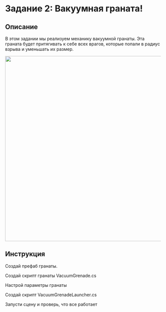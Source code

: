 # Задание 2: Вакуумная граната!

## Описание

В этом задании мы реализуем механику вакуумной гранаты. Эта граната будет притягивать к себе всех врагов, которые попали в радиус взрыва и уменьшать их размер.

<img src="https://github.com/copetonrob/YP_Unity_M3_W10/blob/main/img/task2.gif" width="600"/>

## Инструкция

Создай префаб гранаты.

Создай скрипт гранаты VacuumGrenade.cs

Настрой параметры гранаты

Создай скрипт VacuumGrenadeLauncher.cs

Запусти сцену и проверь, что все работает